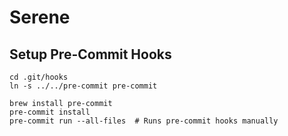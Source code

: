 # Serene

## Setup Pre-Commit Hooks

```shell
cd .git/hooks
ln -s ../../pre-commit pre-commit
```

```shell
brew install pre-commit
pre-commit install
pre-commit run --all-files  # Runs pre-commit hooks manually
```
